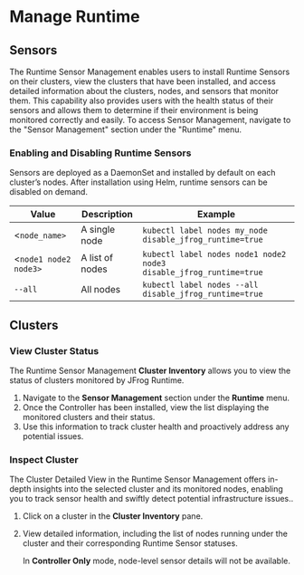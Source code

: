# Manage Runtime

## Sensors

The Runtime Sensor Management enables users to install Runtime Sensors on their clusters, view the clusters that have been installed, and access detailed information about the clusters, nodes, and sensors that monitor them. This capability also provides users with the health status of their sensors and allows them to determine if their environment is being monitored correctly and easily. To access Sensor Management, navigate to the "Sensor Management" section under the "Runtime" menu.

### Enabling and Disabling Runtime Sensors

Sensors are deployed as a DaemonSet and installed by default on each cluster’s nodes. After installation using Helm, runtime sensors can be disabled on demand.

| Value                 | Description     | Example                                                            |
| --------------------- | --------------- | ------------------------------------------------------------------ |
| <`node_name>`         | A single node   | `kubectl label nodes my_node disable_jfrog_runtime=true`           |
| <`node1 node2 node3>` | A list of nodes | `kubectl label nodes node1 node2 node3 disable_jfrog_runtime=true` |
| `--all`               | All nodes       | `kubectl label nodes --all disable_jfrog_runtime=true`             |

## Clusters

### View Cluster Status

The Runtime Sensor Management **Cluster Inventory** allows you to view the status of clusters monitored by JFrog Runtime.

1. Navigate to the **Sensor Management** section under the **Runtime** menu.
2. Once the Controller has been installed, view the list displaying the monitored clusters and their status.
3. Use this information to track cluster health and proactively address any potential issues.

### Inspect Cluster

The Cluster Detailed View in the Runtime Sensor Management offers in-depth insights into the selected cluster and its monitored nodes, enabling you to track sensor health and swiftly detect potential infrastructure issues..

1. Click on a cluster in the **Cluster Inventory** pane.
2.  View detailed information, including the list of nodes running under the cluster and their corresponding Runtime Sensor statuses.

    In **Controller Only** mode, node-level sensor details will not be available.
